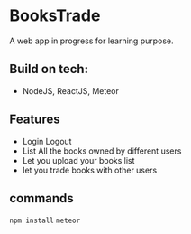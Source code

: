 # BooksTrade
A web app in progress for learning purpose.
## Build on tech:
- NodeJS, ReactJS, Meteor

## Features
- Login Logout
- List All the books owned by different users
- Let you upload your books list 
- let you trade books with other users

## commands
`npm install`
`meteor`

